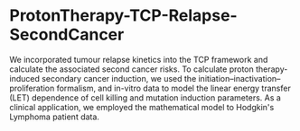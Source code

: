 # ProtonTherapy-TCP-Relapse-SecondCancer
We incorporated tumour relapse kinetics into the TCP framework and calculate the associated 
second cancer risks. To calculate proton therapy-induced secondary cancer induction, we used the 
initiation–inactivation–proliferation formalism, and in-vitro data to model the linear energy transfer (LET) 
dependence of cell killing and mutation induction parameters. As a clinical application, we employed the 
mathematical model to Hodgkin's Lymphoma patient data.
